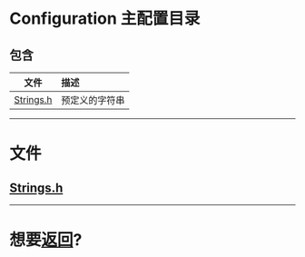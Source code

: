# Configuration 主配置目录

## 包含
|文件|描述|
|:---:|:---|
|[Strings.h](#stringsh)|预定义的字符串|


---
# 文件

## [Strings.h](./Strings.h)


---
# 想要[返回](../README.md)?